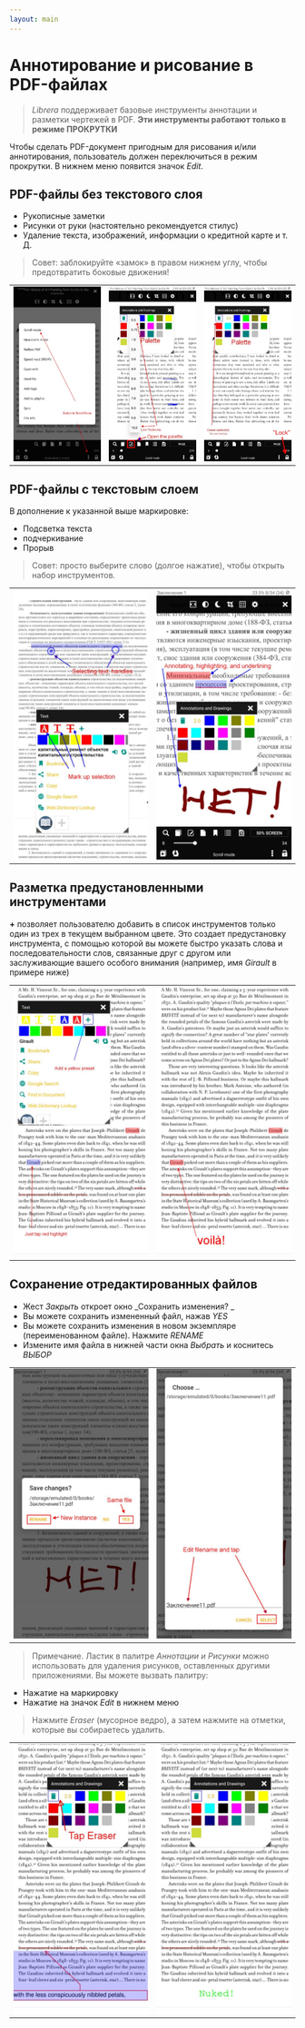 ```yaml
---
layout: main
---
```


# Аннотирование и рисование в PDF-файлах

> _Librera_ поддерживает базовые инструменты аннотации и разметки чертежей в PDF. **Эти инструменты работают только в режиме ПРОКРУТКИ**

Чтобы сделать PDF-документ пригодным для рисования и/или аннотирования, пользователь должен переключиться в режим прокрутки.
В нижнем меню появится значок _Edit_.

## PDF-файлы без текстового слоя
- Рукописные заметки
- Рисунки от руки (настоятельно рекомендуется стилус)
- Удаление текста, изображений, информации о кредитной карте и т. Д.
> Совет: заблокируйте «замок» в правом нижнем углу, чтобы предотвратить боковые движения!

||||
|-|-|-|
|![](1.jpg)|![](2.jpg)|![](3.jpg)|

## PDF-файлы с текстовым слоем
В дополнение к указанной выше маркировке:
- Подсветка текста
- подчеркивание
- Прорыв
> Совет: просто выберите слово (долгое нажатие), чтобы открыть набор инструментов.

|||
|-|-|
|![](4.jpg)|![](5.jpg)|

## Разметка предустановленными инструментами
**+** позволяет пользователю добавить в список инструментов только один из трех в текущем выбранном цвете.
Это создает предустановку инструмента, с помощью которой вы можете быстро указать слова и последовательности слов, связанные друг с другом или заслуживающие вашего особого внимания (например, имя _Girault_ в примере ниже)

|||
|-|-|
|![](8.jpg)|![](9.jpg)|

## Сохранение отредактированных файлов
* Жест _Закрыть_ откроет окно _Сохранить изменения? _
* Вы можете сохранить измененный файл, нажав _YES_
* Вы можете сохранить изменения в новом экземпляре (переименованном файле). Нажмите _RENAME_
* Измените имя файла в нижней части окна _Выбрать_ и коснитесь _ВЫБОР_

|||
|-|-|
|![](6.jpg)|![](7.jpg)|
> Примечание. Ластик в палитре _Аннотации и Рисунки_ можно использовать для удаления рисунков, оставленных другими приложениями.
> Вы можете вызвать палитру:
- Нажатие на маркировку
- Нажатие на значок _Edit_ в нижнем меню

> Нажмите _Eraser_ (мусорное ведро), а затем нажмите на отметки, которые вы собираетесь удалить.

|||
|-|-|
|![](10.jpg)|![](11.jpg)|

